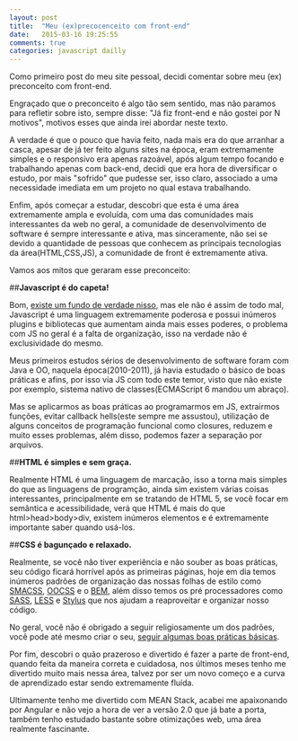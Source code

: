 ```yaml
---
layout: post
title:  "Meu (ex)precocenceito com front-end"
date:   2015-03-16 19:25:55
comments: true
categories: javascript dailly
---
```


Como primeiro post do meu site pessoal, decidi comentar sobre meu (ex) preconceito com front-end.

Engraçado que o preconceito é algo tão sem sentido, mas não paramos para refletir sobre isto, sempre disse: "Já fiz front-end e não gostei por N motivos", motivos esses que ainda irei abordar neste texto.

A verdade é que o pouco que havia feito, nada mais era do que arranhar a casca, apesar de já ter feito alguns sites na época, eram extremamente simples e o responsivo era apenas razoável, após algum tempo focando e trabalhando apenas com back-end, decidi que era hora de diversificar o estudo, por mais "sofrido" que pudesse ser, isso claro, associado a uma necessidade imediata em um projeto no qual estava trabalhando.

Enfim, após começar a estudar, descobri que esta é uma área extremamente ampla e evoluída, com uma das comunidades mais interessantes da web no geral, a comunidade de desenvolvimento de software é sempre interessante e ativa, mas sinceramente, não sei se devido a quantidade de pessoas que conhecem as principais tecnologias da área(HTML,CSS,JS), a comunidade de front é extremamente ativa.

Vamos aos mitos que geraram esse preconceito:

##**Javascript é do capeta!**

 Bom, [existe um fundo de verdade nisso](https://www.youtube.com/watch?v=6LcKmi5ZftE/), mas ele não é assim de todo mal, Javascript é uma linguagem extremamente poderosa e possui inúmeros plugins e bibliotecas que aumentam ainda mais esses poderes, o problema com JS no geral é a falta de organização, isso na verdade não é exclusividade do mesmo.

 Meus primeiros estudos sérios de desenvolvimento de software foram com Java e OO, naquela época(2010-2011), já havia estudado o básico de boas práticas e afins, por isso via JS com todo este temor, visto que não existe por exemplo, sistema nativo de classes(ECMAScript 6 mandou um abraço).

 Mas se aplicarmos as boas práticas ao programarmos em JS, extrairmos funções, evitar callback hells(este sempre me assustou), utilização de alguns conceitos de programação funcional como closures, reduzem e muito esses problemas, além disso, podemos fazer a separação por arquivos.

##**HTML é simples e sem graça.**

 Realmente HTML é uma linguagem de marcação, isso a torna mais simples do que as linguagens de programção, ainda sim existem várias coisas interessantes, principalmente em se tratando de HTML 5, se você focar em semântica e acessibilidade, verá que HTML é mais do que html>head>body>div, existem inúmeros elementos e é extremamente importante saber quando usá-los.

##**CSS é bagunçado e relaxado.**

 Realmente, se você não tiver experiência e não souber as boas práticas, seu código ficará horrível após as primeiras páginas, hoje em dia temos inúmeros padrões de organização das nossas folhas de estilo como [SMACSS](https://smacss.com/), [OOCSS](http://oocss.org/) e o [BEM](https://en.bem.info/method/), além disso temos os pré processadores como [SASS](http://sass-lang.com/), [LESS](http://lesscss.org/) e [Stylus](http://learnboost.github.io/stylus/) que nos ajudam a reaproveitar e organizar nosso código.

 No geral, você não é obrigado a seguir religiosamente um dos padrões, você pode até mesmo criar o seu, [seguir algumas boas práticas básicas](https://developer.mozilla.org/en-US/docs/Web/Guide/CSS/Writing_efficient_CSS).

Por fim, descobri o quão prazeroso e divertido é fazer a parte de front-end, quando feita da maneira correta e cuidadosa, nos últimos meses tenho me divertido muito mais nessa área, talvez por ser um novo começo e a curva de aprendizado estar sendo extremamente fluída.

Ultimamente tenho me divertido com MEAN Stack, acabei me apaixonando por Angular e não vejo a hora de ver a versão 2.0 que já bate a porta, também tenho estudado bastante sobre otimizações web, uma área realmente fascinante.

